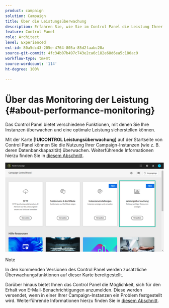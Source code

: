 ```yaml
---
product: campaign
solution: Campaign
title: Über die Leistungsüberwachung
description: Erfahren Sie, wie Sie im Control Panel die Leistung Ihrer Instanzen überwachen können
feature: Control Panel
role: Architect
level: Experienced
exl-id: 80a5dc43-205e-4764-805a-85d2faabc20a
source-git-commit: 4fc34b07b497c743e2ca6c182e68d6ea5c180ac9
workflow-type: tm+mt
source-wordcount: '114'
ht-degree: 100%

---
```


# Über das Monitoring der Leistung {#about-performance-monitoring}

Das Control Panel bietet verschiedene Funktionen, mit denen Sie Ihre Instanzen überwachen und eine optimale Leistung sicherstellen können.

Mit der Karte **[!UICONTROL Leistungsüberwachung]** auf der Startseite von Control Panel können Sie die Nutzung Ihrer Campaign-Instanzen (wie z. B. deren Datenbankkapazität) überwachen. Weiterführende Informationen hierzu finden Sie in [diesem Abschnitt](../../performance-monitoring/using/database-monitoring.md).

![](assets/performance_card.png)

>[!NOTE]
>
>In den kommenden Versionen des Control Panel werden zusätzliche Überwachungsfunktionen auf dieser Karte bereitgestellt.

Darüber hinaus bietet Ihnen das Control Panel die Möglichkeit, sich für den Erhalt von E-Mail-Benachrichtigungen anzumelden. Diese werden versendet, wenn in einer Ihrer Campaign-Instanzen ein Problem festgestellt wird. Weiterführende Informationen hierzu finden Sie in [diesem Abschnitt](../../performance-monitoring/using/email-alerting.md).

